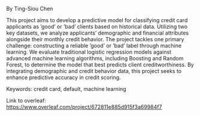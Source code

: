 By Ting-Siou Chen

This project aims to develop a predictive model for classifying credit card applicants as ’good’ or ’bad’ clients based on historical data. Utilizing two key datasets, we analyze applicants’ demographic and financial attributes alongside their monthly credit behavior. The project tackles one primary challenge: constructing a reliable ’good’ or ’bad’ label through machine learning. We evaluate traditional logistic regression models against advanced machine learning algorithms, including Boosting and Random Forest, to determine the model that best predicts client creditworthiness. By integrating demographic and credit behavior data, this project seeks to enhance predictive accuracy in credit scoring.

Keywords: credit card, default, machine learning

Link to overleaf: https://www.overleaf.com/project/672811e885d915f3a69984f7

